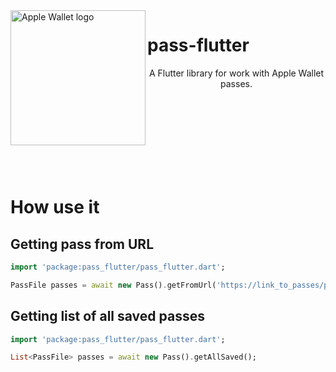 <img src="https://docs-assets.developer.apple.com/published/c104c9bff0/841b02dd-b78c-4cad-8da4-700761d34e14.png" alt="Apple Wallet logo" width="216" height="216" align="left">

# pass-flutter

<p align="center">A Flutter library for work with Apple Wallet passes.</p>

<br><br><br><br><br><br><br>

# How use it

## Getting pass from URL
```dart
import 'package:pass_flutter/pass_flutter.dart';

PassFile passes = await new Pass().getFromUrl('https://link_to_passes/pass.pkpass');
```

## Getting list of all saved passes
```dart
import 'package:pass_flutter/pass_flutter.dart';

List<PassFile> passes = await new Pass().getAllSaved();
```
